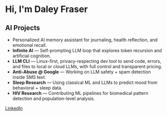 # Hi, I'm Daley Fraser

##  AI Projects
- Personalized AI memory assistant for journaling, health reflection, and emotional recall.
- **Infinite AI** — Self-prompting LLM loop that explores token recursion and artificial cognition.
- **LLM CLI** — Linux-first, privacy-respecting dev tool to send code, errors, and files to local or cloud LLMs, with full control and transparent pricing.
- **Anti-Abuse @ Google** — Working on LLM safety + spam detection inside SMS text.
- **Sleep Research** — Using classical ML and LLMs to predict mood from behavioral + sleep data.
- **HIV Research** — Contributing ML pipelines for biomedical pattern detection and population-level analysis.

[LinkedIn](https://linkedin.com/in/daley-fraser) 
